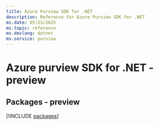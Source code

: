 ```yaml
---
title: Azure Purview SDK for .NET
description: Reference for Azure Purview SDK for .NET
ms.date: 05/23/2025
ms.topic: reference
ms.devlang: dotnet
ms.service: purview
---
```

# Azure purview SDK for .NET - preview
## Packages - preview
[!INCLUDE [packages](purview-index.md)]